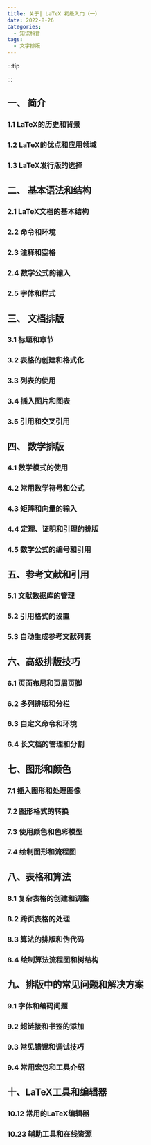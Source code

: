 ```yaml
---
title: 关于| LaTeX 初级入门（一）
date: 2022-8-26
categories:
  - 知识科普
tags:
  - 文字排版
---
```


:::tip

:::

## 一、 简介

### 1.1 LaTeX的历史和背景

### 1.2 LaTeX的优点和应用领域

### 1.3 LaTeX发行版的选择

## 二、 基本语法和结构

### 2.1 LaTeX文档的基本结构

### 2.2 命令和环境

### 2.3 注释和空格

### 2.4 数学公式的输入

### 2.5 字体和样式

## 三、 文档排版

### 3.1 标题和章节

### 3.2 表格的创建和格式化

### 3.3 列表的使用

### 3.4 插入图片和图表

### 3.5 引用和交叉引用

## 四、 数学排版

### 4.1 数学模式的使用

### 4.2 常用数学符号和公式

### 4.3 矩阵和向量的输入

### 4.4 定理、证明和引理的排版

### 4.5 数学公式的编号和引用

## 五、参考文献和引用

### 5.1 文献数据库的管理

### 5.2 引用格式的设置

### 5.3 自动生成参考文献列表

## 六、高级排版技巧

### 6.1 页面布局和页眉页脚

### 6.2 多列排版和分栏

### 6.3 自定义命令和环境

### 6.4 长文档的管理和分割

## 七、图形和颜色

### 7.1 插入图形和处理图像

### 7.2 图形格式的转换

### 7.3 使用颜色和色彩模型

### 7.4 绘制图形和流程图

## 八、表格和算法

### 8.1 复杂表格的创建和调整

### 8.2 跨页表格的处理

### 8.3 算法的排版和伪代码

### 8.4 绘制算法流程图和树结构

## 九、排版中的常见问题和解决方案

### 9.1 字体和编码问题

### 9.2 超链接和书签的添加

### 9.3 常见错误和调试技巧

### 9.4 常用宏包和工具介绍

## 十、LaTeX工具和编辑器

### 10.12 常用的LaTeX编辑器

### 10.23 辅助工具和在线资源
